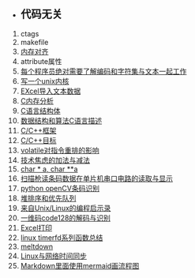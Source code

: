 * ## 代码无关
1. ctags
2. makefile
3. [内存对齐](https://github.com/money89757/Linux-Book/blob/master/%E4%BB%A3%E7%A0%81%E6%97%A0%E5%85%B3/%E5%86%85%E5%AD%98%E5%AF%B9%E9%BD%90.md)
4. attribute属性
5. [每个程序员绝对需要了解编码和字符集与文本一起工作](http://kunststube.net/encoding/)
6. [写一个unix内核](https://indradhanush.github.io/blog/writing-a-unix-shell-part-1/)
7. [EXcel导入文本数据](http://blog.163.com/sunlongfei0218@126/blog/static/976953332011740723915/)
8. [C内存分析](http://marek.vavrusa.com/c/memory/2015/02/20/memory)
9. [C语言结构体](http://blog.jobbole.com/57822/)
10. [数据结构和算法C语言描述](http://www.luocong.com/dsaanotes/index-Z-H-1.htm#node_toc_start)
11. [C/C++框架](http://www.jianshu.com/p/37dcc830abc2)
12. [C/C++目标](http://blog.csdn.net/langeldep/article/details/6293655)
13. [volatile对指令重排的影响](https://mp.weixin.qq.com/s?__biz=MzI1MTIzMzI2MA==&mid=2650562071&idx=1&sn=f38957e70329e14a994ee53c96751331&chksm=f1fee894c68961827a883c365a1d3646ff8b3b7267dc97cacd93ca265375d52e2a08c4d6806a&scene=0#rd)
14. [技术焦虑的加法与减法](https://mp.weixin.qq.com/s?__biz=MjM5MjAwODM4MA==&mid=2650692192&idx=1&sn=f81535eb3e30730d6a9aff6d230f8036&chksm=bea62bb389d1a2a5e488341ed4213fae0f1046b0eabd6c47d0bf2494a96efbfff0f2aa50d9e4&scene=0#rd)
15. [char * a, char **a](http://blog.163.com/digoal@126/blog/static/163877040201271195312138/)
16. [扫描枪读条码数据在单片机串口电路的读取与显示](http://blog.csdn.net/guomutian911/article/details/23925585)
17. [python openCV条码识别](https://mp.weixin.qq.com/s/epPB4gHd5X4K3abrzJAGEw)
18. [堆排序和优先队列](https://mp.weixin.qq.com/s?__biz=MzI1MTIzMzI2MA==&mid=2650562293&idx=1&sn=97fefe1225b2aea281f3df065c04e447&chksm=f1fee876c6896160552a71f3fae9e5705655b86a99e66b63071533bef582122e151771df4d04&mpshare=1&scene=1&srcid=0128wSJpUiiIUCSlPPNw3qz6#rd)
19. [来自Unix/Linux的编程启示录](http://blog.csdn.net/dd864140130/article/details/54922319)
20. [一维码code128的解码与识别](http://blog.csdn.net/fengbingchun/article/details/54604786)
21. [Excel打印](https://zhuanlan.zhihu.com/p/30011566)
22. [linux timerfd系列函数总结](https://www.cnblogs.com/wenqiang/p/6698371.html)
23. [meltdown](https://meltdownattack.com/meltdown.pdf)
24. [Linux与网络时间同步](https://www.cnblogs.com/blogforly/p/5953878.html)
25. [Markdown里面使用mermaid画流程图](http://blog.csdn.net/Subson/article/details/78054689)
